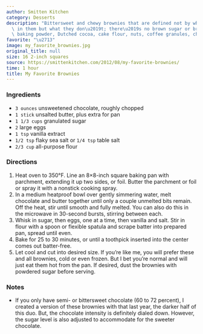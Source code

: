 ```yaml
---
author: Smitten Kitchen
category: Desserts
description: "Bittersweet and chewy brownies that are defined not by what they have\
  \ in them but what they don\u2019t; there\u2019s no brown sugar or brown butter,\
  \ baking powder, Dutched cocoa, cake flour, nuts, coffee granules, chips or frosting."
favorite: "\u2713"
image: my_favorite_brownies.jpg
original_title: null
size: 16 2-inch squares
source: https://smittenkitchen.com/2012/08/my-favorite-brownies/
time: 1 hour
title: My Favorite Brownies
---
```

### Ingredients

* `3 ounces` unsweetened chocolate, roughly chopped
* `1 stick` unsalted butter, plus extra for pan
* `1 1/3 cups` granulated sugar
* `2` large eggs
* `1 tsp` vanilla extract
* `1/2 tsp` flaky sea salt or `1/4 tsp` table salt
* `2/3 cup` all-purpose flour

### Directions

1. Heat oven to 350°F. Line an 8×8-inch square baking pan with parchment, extending it up two sides, or foil. Butter the parchment or foil or spray it with a nonstick cooking spray.
2. In a medium heatproof bowl over gently simmering water, melt chocolate and butter together until only a couple unmelted bits remain. Off the heat, stir until smooth and fully melted. You can also do this in the microwave in 30-second bursts, stirring between each. 
3. Whisk in sugar, then eggs, one at a time, then vanilla and salt. Stir in flour with a spoon or flexible spatula and scrape batter into prepared pan, spread until even. 
4. Bake for 25 to 30 minutes, or until a toothpick inserted into the center comes out batter-free.
5. Let cool and cut into desired size. If you’re like me, you will prefer these and all brownies, cold or even frozen. But I bet you’re normal and will just eat them hot from the pan. If desired, dust the brownies with powdered sugar before serving.

### Notes

- If you only have semi- or bittersweet chocolate (60 to 72 percent), I created a version of these brownies with that last year, the darker half of this duo. But, the chocolate intensity is definitely dialed down. However, the sugar level is also adjusted to accommodate for the sweeter chocolate.